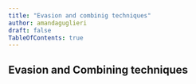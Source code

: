```yaml
---
title: "Evasion and combinig techniques"
author: amandaguglieri
draft: false
TableOfContents: true
---
```



## Evasion and Combining techniques




